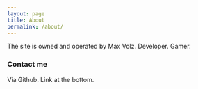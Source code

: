 ```yaml
---
layout: page
title: About
permalink: /about/
---
```


The site is owned and operated by Max Volz. Developer. Gamer. 


### Contact me

Via Github. Link at the bottom.